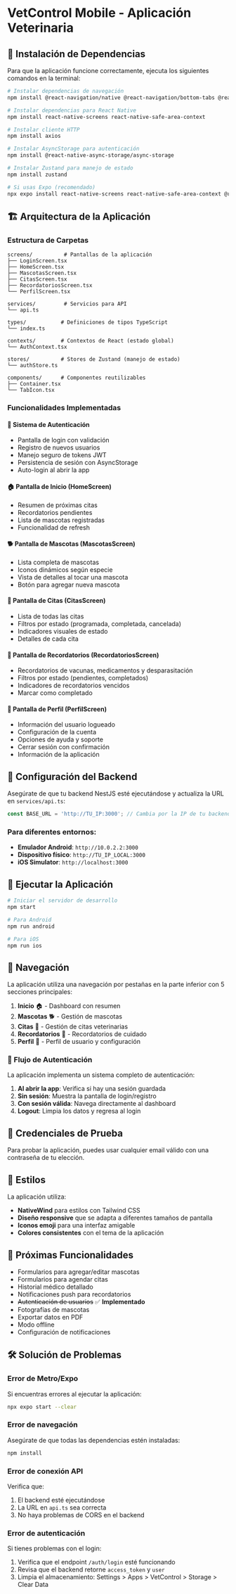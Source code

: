 # VetControl Mobile - Aplicación Veterinaria

## 📱 Instalación de Dependencias

Para que la aplicación funcione correctamente, ejecuta los siguientes comandos en la terminal:

```bash
# Instalar dependencias de navegación
npm install @react-navigation/native @react-navigation/bottom-tabs @react-navigation/native-stack

# Instalar dependencias para React Native
npm install react-native-screens react-native-safe-area-context

# Instalar cliente HTTP
npm install axios

# Instalar AsyncStorage para autenticación
npm install @react-native-async-storage/async-storage

# Instalar Zustand para manejo de estado
npm install zustand

# Si usas Expo (recomendado)
npx expo install react-native-screens react-native-safe-area-context @react-native-async-storage/async-storage
```

## 🏗️ Arquitectura de la Aplicación

### Estructura de Carpetas
```
screens/          # Pantallas de la aplicación
├── LoginScreen.tsx
├── HomeScreen.tsx
├── MascotasScreen.tsx
├── CitasScreen.tsx
├── RecordatoriosScreen.tsx
└── PerfilScreen.tsx

services/         # Servicios para API
└── api.ts

types/           # Definiciones de tipos TypeScript
└── index.ts

contexts/        # Contextos de React (estado global)
└── AuthContext.tsx

stores/          # Stores de Zustand (manejo de estado)
└── authStore.ts

components/      # Componentes reutilizables
├── Container.tsx
└── TabIcon.tsx
```

### Funcionalidades Implementadas

#### 🔐 Sistema de Autenticación
- Pantalla de login con validación
- Registro de nuevos usuarios
- Manejo seguro de tokens JWT
- Persistencia de sesión con AsyncStorage
- Auto-login al abrir la app

#### 🏠 Pantalla de Inicio (HomeScreen)
- Resumen de próximas citas
- Recordatorios pendientes
- Lista de mascotas registradas
- Funcionalidad de refresh

#### 🐕 Pantalla de Mascotas (MascotasScreen)
- Lista completa de mascotas
- Iconos dinámicos según especie
- Vista de detalles al tocar una mascota
- Botón para agregar nueva mascota

#### 📅 Pantalla de Citas (CitasScreen)
- Lista de todas las citas
- Filtros por estado (programada, completada, cancelada)
- Indicadores visuales de estado
- Detalles de cada cita

#### 🔔 Pantalla de Recordatorios (RecordatoriosScreen)
- Recordatorios de vacunas, medicamentos y desparasitación
- Filtros por estado (pendientes, completados)
- Indicadores de recordatorios vencidos
- Marcar como completado

#### 👤 Pantalla de Perfil (PerfilScreen)
- Información del usuario logueado
- Configuración de la cuenta
- Opciones de ayuda y soporte
- Cerrar sesión con confirmación
- Información de la aplicación

## 🔧 Configuración del Backend

Asegúrate de que tu backend NestJS esté ejecutándose y actualiza la URL en `services/api.ts`:

```typescript
const BASE_URL = 'http://TU_IP:3000'; // Cambia por la IP de tu backend
```

### Para diferentes entornos:
- **Emulador Android**: `http://10.0.2.2:3000`
- **Dispositivo físico**: `http://TU_IP_LOCAL:3000`
- **iOS Simulator**: `http://localhost:3000`

## 🚀 Ejecutar la Aplicación

```bash
# Iniciar el servidor de desarrollo
npm start

# Para Android
npm run android

# Para iOS
npm run ios
```

## 📱 Navegación

La aplicación utiliza una navegación por pestañas en la parte inferior con 5 secciones principales:

1. **Inicio** 🏠 - Dashboard con resumen
2. **Mascotas** 🐕 - Gestión de mascotas
3. **Citas** 📅 - Gestión de citas veterinarias
4. **Recordatorios** 🔔 - Recordatorios de cuidado
5. **Perfil** 👤 - Perfil de usuario y configuración

### 🔐 Flujo de Autenticación

La aplicación implementa un sistema completo de autenticación:

1. **Al abrir la app**: Verifica si hay una sesión guardada
2. **Sin sesión**: Muestra la pantalla de login/registro
3. **Con sesión válida**: Navega directamente al dashboard
4. **Logout**: Limpia los datos y regresa al login

## 🔑 Credenciales de Prueba

Para probar la aplicación, puedes usar cualquier email válido con una contraseña de tu elección.

## 🎨 Estilos

La aplicación utiliza:
- **NativeWind** para estilos con Tailwind CSS
- **Diseño responsive** que se adapta a diferentes tamaños de pantalla
- **Iconos emoji** para una interfaz amigable
- **Colores consistentes** con el tema de la aplicación

## 🔮 Próximas Funcionalidades

- Formularios para agregar/editar mascotas
- Formularios para agendar citas
- Historial médico detallado
- Notificaciones push para recordatorios
- ~~Autenticación de usuarios~~ ✅ **Implementado**
- Fotografías de mascotas
- Exportar datos en PDF
- Modo offline
- Configuración de notificaciones

## 🛠️ Solución de Problemas

### Error de Metro/Expo
Si encuentras errores al ejecutar la aplicación:
```bash
npx expo start --clear
```

### Error de navegación
Asegúrate de que todas las dependencias estén instaladas:
```bash
npm install
```

### Error de conexión API
Verifica que:
1. El backend esté ejecutándose
2. La URL en `api.ts` sea correcta
3. No haya problemas de CORS en el backend

### Error de autenticación
Si tienes problemas con el login:
1. Verifica que el endpoint `/auth/login` esté funcionando
2. Revisa que el backend retorne `access_token` y `user`
3. Limpia el almacenamiento: Settings > Apps > VetControl > Storage > Clear Data
